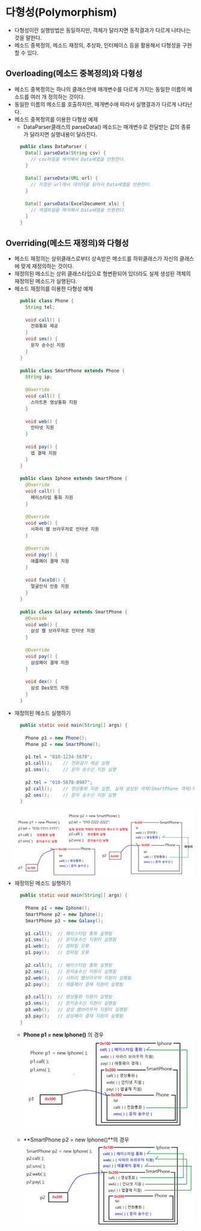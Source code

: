 # 다형성(Polymorphism)
- 다형성이란 실행방법은 동일하지만, 객체가 달라지면 동작결과가 다르게 나타나는 것을 말한다.
- 메소드 중복정의, 메소드 재정의, 추상화, 인터페이스 등을 활용해서 다형성을 구현할 수 있다.

## Overloading(메소드 중복정의)와 다형성
- 메소드 중복정의는 하나의 클래스안에 매개변수를 다르게 가지는 동일한 이름의 메소드를 여러 개 정의하는 것이다.
- 동일한 이름의 메소드를 호출하지만, 매개변수에 따라서 실행결과가 다르게 나타난다.
- 메소드 중복정의를 이용한 다형성 예제
  * DataParser클래스의 parseData() 메소드는 매개변수로 전달받는 값의 종류가 달라지면 실행내용이 달라진다.
  ```java
    public class DataParser {
      Data[] parseData(String csv) {
        // csv파일을 해석해서 Data배열을 반환한다.
      }

      Data[] parseData(URL url) {
        // 지정된 url에서 데이터을 읽어서 Data배열을 반환한다.
      }

      Data[] parseData(ExcelDocument xls) {
        // 엑셀파일을 해석해서 Data배열을 반환한다.
      }
    }
  ```
## Overriding(메소드 재정의)와 다형성
- 메소드 재정의는 상위클래스로부터 상속받은 메소드를 하위클래스가 자신의 클래스에 맞게 재정의하는 것이다.
- 재정의된 메소드는 상위 클래스타입으로 형변환되어 있더라도 실제 생성된 객체의 재정의된 메소드가 실행된다.
- 메소드 재정의를 이용한 다형성 예제
  ```java
    public class Phone {
      String tel;
      
      void call() {
        전화통화 제공
      }
      void sms() {
        문자 송수신 지원
      }
    }

    public class SmartPhone extends Phone {
      String ip;

      @Override
      void call() {
        스마트폰 영상통화 지원
      }

      void web() {
        인터넷 지원
      }

      void pay() {
        앱 결재 지원
      }
    }

    public class Iphone extends SmartPhone {
      @Override
      void call() {
        페이스타임 통화 지원
      }

      @Override
      void web() {
        사파리 웹 브라우저로 인터넷 지원
      }

      @Override
      void pay() {
        애플페이 결재 지원
      }

      void faceId() {
        얼굴인식 인증 지원
      }
    }

    public class Galaxy extends SmartPhone {
      @Overide
      void web() {
        삼성 웹 브라우저로 인터넷 지원
      }

      @Override
      void pay() {
        삼성페이 결재 지원
      }

      void dex() {
        삼성 Dex모드 지원
      }
    }
  ```
- 재정의된 메소드 실행하기
  ```java
    public static void main(String[] args) {
      
      Phone p1 = new Phone();
      Phone p2 = new SmartPhone();
    
      p1.tel = "010-1234-5678";
      p1.call();    // 전화걸기 제공 실행
      p1.sms();     // 문자 송수신 지원 실행

      p2.tel = "010-5678-0987";
      p2.call();    // 영상통화 지원 실행, 실제 생성된 객체(SmartPhone 객체)의 재정의된 call() 메소드가 실행된다.
      p2.sms();     // 문자 송수신 지원 실행
    }
  ```
  <kbd>![alt 메소드 재정의](/images/java/override1.png)</kbd>
- 재정의된 메소드 실행하기
  ```java
    public static void main(String[] args) {

      Phone p1 = new Iphone();
      SmartPhone p2 = new Iphone();
      SmartPhone p3 = new Galaxy();

      p1.call();  // 페이스타임 통화 실행됨
      p1.sms();   // 문자송수신 지원이 실행됨
      p1.web();   // 컴파일 오류
      p1.pay();   // 컴파일 오류

      p2.call();  // 페이스타임 통화 실행됨
      p2.sms();   // 문자송수신 지원이 실행됨
      p2.web();   // 사파리 웹브라우저 지원이 실행됨
      p2.pay();   // 애플페이 결재 지원이 실행됨

      p3.call();  // 영상통화 지원이 실행됨
      p3.sms();   // 문자송수신 지원이 실행됨
      p3.web();   // 삼성 웹브라우저 지원이 실행됨
      p3.pay();   // 삼성페이 결재 지원이 실행됨
    }
  ```
  - **Phone p1 = new Iphone()** 의 경우
  <kbd>![alt 메소드 재정의](/images/java/override2.png)</kbd>
  
  - **SmartPhone p2 = new Iphone()**의 경우
  <kbd>![alt 메소드 재정의](/images/java/override3.png)</kbd>
  






